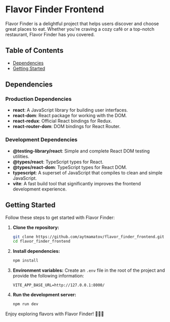 # Flavor Finder Frontend

Flavor Finder is a delightful project that helps users discover and choose great places to eat. Whether you're craving a cozy café or a top-notch restaurant, Flavor Finder has you covered.

## Table of Contents

- [Dependencies](#dependencies)
- [Getting Started](#getting-started)

## Dependencies

### Production Dependencies

- **react**: A JavaScript library for building user interfaces.
- **react-dom**: React package for working with the DOM.
- **react-redux**: Official React bindings for Redux.
- **react-router-dom**: DOM bindings for React Router.

### Development Dependencies

- **@testing-library/react**: Simple and complete React DOM testing utilities.
- **@types/react**: TypeScript types for React.
- **@types/react-dom**: TypeScript types for React DOM.
- **typescript**: A superset of JavaScript that compiles to clean and simple JavaScript.
- **vite**: A fast build tool that significantly improves the frontend development experience.

## Getting Started

Follow these steps to get started with Flavor Finder:

1. **Clone the repository:**
   ```bash
   git clone https://github.com/aytmamatov/flavor_finder_frontend.git
   cd flavor_finder_frontend
   ```

2. **Install dependencies:**
   ```bash
   npm install
   ```

3. **Environment variables:**
    Create an `.env` file in the root of the project and provide the following information:
   ```
   VITE_APP_BASE_URL=http://127.0.0.1:8000/
   ```

3. **Run the development server:**
   ```bash
   npm run dev
   ```

Enjoy exploring flavors with Flavor Finder! 🍔🍝🍰
